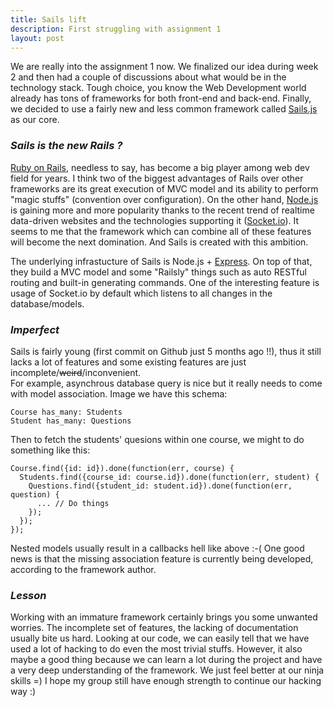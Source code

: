 ```yaml
---
title: Sails lift
description: First struggling with assignment 1
layout: post
---
```


We are really into the assignment 1 now. We finalized our idea during week 2 and then had a couple of discussions about what would be in the technology stack. Tough choice, you know the Web Development world already has tons of frameworks for both front-end and back-end. Finally, we decided to use a fairly new and less common framework called [Sails.js](http://sailsjs.org/) as our core.

### <i>Sails is the new Rails ?</i>
[Ruby on Rails](http://rubyonrails.org/), needless to say, has become a big player among web dev field for years. I think two of the biggest advantages of Rails over other frameworks are its great execution of MVC model and its ability to perform "magic stuffs" (convention over configuration). On the other hand, [Node.js](http://nodejs.org/) is gaining more and more popularity thanks to the recent trend of realtime data-driven websites and the technologies supporting it ([Socket.io](http://socket.io/)). It seems to me that the framework which can combine all of these features will become the next domination. And Sails is created with this ambition.

The underlying infrastucture of Sails is Node.js + [Express](http://expressjs.com/). On top of that, they build a MVC model and some "Railsly" things such as auto RESTful routing and built-in generating commands. One of the interesting feature is usage of Socket.io by default which listens to all changes in the database/models.

### <i>Imperfect</i>
Sails is fairly young (first commit on Github just 5 months ago !!), thus it still lacks a lot of features and some existing features are just incomplete/<s>weird</s>/inconvenient.</br>
For example, asynchrous database query is nice but it really needs to come with model association. Image we have this schema:
<pre><code>Course has_many: Students
Student has_many: Questions
</code></pre>
Then to fetch the students' quesions within one course, we might to do something like this:
<pre><code>Course.find({id: id}).done(function(err, course) {
  Students.find({course_id: course.id}).done(function(err, student) {
    Questions.find({student_id: student.id}).done(function(err, question) {
      ... // Do things
    });
  });  
});
</code></pre>
Nested models usually result in a callbacks hell like above :-( One good news is that the missing association feature is currently being developed, according to the framework author.

### <i>Lesson</i>
Working with an immature framework certainly brings you some unwanted worries. The incomplete set of features, the lacking of documentation usually bite us hard. Looking at our code, we can easily tell that we have used a lot of hacking to do even the most trivial stuffs. However, it also maybe a good thing because we can learn a lot during the project and have a very deep understanding of the framework. We just feel better at our ninja skills =) I hope my group still have enough strength to continue our hacking way :)



